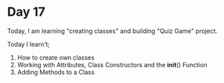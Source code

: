 # Day 17
Today, I am learning "creating classes" and building "Quiz Game" project.

Today I learn't;
1. How to create own classes
2. Working with Attributes, Class Constructors and the __init__() Function
3. Adding Methods to a Class